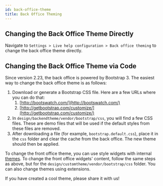 ```yaml
---
id: back-office-theme
title: Back Office Theming
---
```


## Changing the Back Office Theme Directly

Navigate to `Settings > Live help configuration > Back office theming` to change the back office theme directly.

## Changing the Back Office Theme via Code

Since version 2.23, the back office is powered by Bootstrap 3. The easiest way to change the back office theme is as follows:

1.  Download or generate a Bootstrap CSS file. Here are a few URLs where you can do that:
    1.  [http://bootswatch.com/](http://bootswatch.com/)
    2.  [http://getbootstrap.com/customize/](http://getbootstrap.com/customize/)
2.  In `design/backendtheme/vendor/bootstrap/css`, you will find a few CSS files. These are demo files that will be used if the default styles from these files are removed.
3.  After downloading a file (for example, `bootstrap.default.css`), place it in the `css` folder and clear the cache from the back office. The new theme should then be applied.

To change the front office theme, you can use style widgets with internal [themes](theme/theme.md). To change the front office widgets' content, follow the same steps as above, but for the `design/customtheme/vendor/bootstrap/css` folder. You can also change themes using extensions.

If you have created a cool theme, please share it with us!
